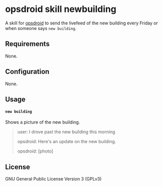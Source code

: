 # opsdroid skill newbuilding

A skill for [opsdroid](https://github.com/opsdroid/opsdroid) to send the livefeed of the new building every Friday or when someone says `new building`.

## Requirements

None.

## Configuration

None.

## Usage

#### `new building`

Shows a picture of the new building.

> user: I drove past the new building this morning
>
> opsdroid: Here's an update on the new building.
>
> opsdroid: [photo]

## License

GNU General Public License Version 3 (GPLv3)
